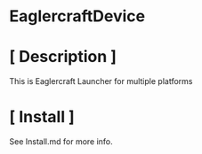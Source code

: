 # EaglercraftDevice


# [ Description ]
This is Eaglercraft Launcher for multiple platforms





# [ Install ]
See Install.md for more info.
